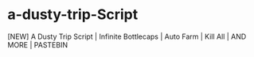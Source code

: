 # a-dusty-trip-Script
[NEW] A Dusty Trip Script | Infinite Bottlecaps | Auto Farm | Kill All | AND MORE | PASTEBIN
